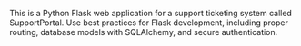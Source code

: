 <!-- Use this file to provide workspace-specific custom instructions to Copilot. For more details, visit https://code.visualstudio.com/docs/copilot/copilot-customization#_use-a-githubcopilotinstructionsmd-file -->

This is a Python Flask web application for a support ticketing system called SupportPortal. Use best practices for Flask development, including proper routing, database models with SQLAlchemy, and secure authentication.
